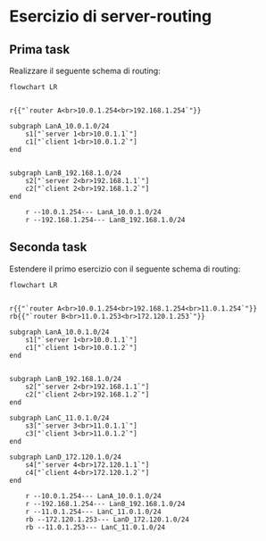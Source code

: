 # Esercizio di server-routing

## Prima task

Realizzare il seguente schema di routing:

```mermaid
flowchart LR


r{{"`router A<br>10.0.1.254<br>192.168.1.254`"}}

subgraph LanA_10.0.1.0/24
    s1["`server 1<br>10.0.1.1`"]
    c1["`client 1<br>10.0.1.2`"]
end


subgraph LanB_192.168.1.0/24
    s2["`server 2<br>192.168.1.1`"]
    c2["`client 2<br>192.168.1.2`"]
end

    r --10.0.1.254--- LanA_10.0.1.0/24
    r --192.168.1.254--- LanB_192.168.1.0/24
```

## Seconda task

Estendere il primo esercizio con il seguente schema di routing:

```mermaid
flowchart LR


r{{"`router A<br>10.0.1.254<br>192.168.1.254<br>11.0.1.254`"}}
rb{{"`router B<br>11.0.1.253<br>172.120.1.253`"}}

subgraph LanA_10.0.1.0/24
    s1["`server 1<br>10.0.1.1`"]
    c1["`client 1<br>10.0.1.2`"]
end


subgraph LanB_192.168.1.0/24
    s2["`server 2<br>192.168.1.1`"]
    c2["`client 2<br>192.168.1.2`"]
end

subgraph LanC_11.0.1.0/24
    s3["`server 3<br>11.0.1.1`"]
    c3["`client 3<br>11.0.1.2`"]
end

subgraph LanD_172.120.1.0/24
    s4["`server 4<br>172.120.1.1`"]
    c4["`client 4<br>172.120.1.2`"]
end

    r --10.0.1.254--- LanA_10.0.1.0/24
    r --192.168.1.254--- LanB_192.168.1.0/24
    r --11.0.1.254--- LanC_11.0.1.0/24
    rb --172.120.1.253--- LanD_172.120.1.0/24
    rb --11.0.1.253--- LanC_11.0.1.0/24
```
